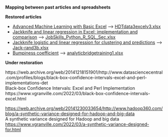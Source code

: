 <b>Mapping between past articles and spreadsheets</b>
<p>
  <b>Restored articles</b> 
<ul>
  <li><a href="https://www.datasciencecentral.com/advanced-machine-learning-with-basic-excel/">Advanced Machine Learning with Basic Excel</a> --> 
  <a href="https://github.com/VincentGranville/Machine-Learning/blob/main/Spreadsheets/HDTdata3excelv3.xlsx">HDTdata3excelv3.xlsx</li>
  <li><a href="https://www.vgranville.com/2022/03/jackknife-and-linear-regression-in.html">Jackknife and linear regression in Excel: implementation and comparison</a> --> <a href="https://github.com/VincentGranville/Machine-Learning/blob/main/Spreadsheets/JobSkills_Python_R_SQL_Sec.xlsx">JobSkills_Python_R_SQL_Sec.xlsx</a></li>
  <li><a href="https://www.vgranville.com/2022/03/jackknife-logistic-and-linear.html">Jackknife logistic and linear regression for clustering and predictions</a> -->   <a href="https://github.com/VincentGranville/Machine-Learning/blob/main/Spreadsheets/Jack-rand3b.xlsx">Jack-rand3b.xlsx</a></li>
  <li><a href="https://www.vgranville.com/2022/03/a-synthetic-variance-designed-for.html">Bumpiness coefficient</a> --> <a href="https://github.com/VincentGranville/Machine-Learning/blob/main/Spreadsheets/analyticbridgetraining1.xlsx">analyticbridgetraining1.xlsx</a></li>
</ul>
<b>Under restoration</b><br>
<p>
https://web.archive.org/web/20141218151901/http://www.datasciencecentral.com/profiles/blogs/black-box-confidence-intervals-excel-and-perl-implementations-det<br>
Black-box Confidence Intervals: Excel and Perl Implementation<br>
https://www.vgranville.com/2022/03/black-box-confidence-intervals-excel.html<br>
<p>


https://web.archive.org/web/20141230033654/http://www.hadoop360.com/blog/a-synthetic-variance-designed-for-hadoop-and-big-data<br>
A synthetic variance designed for Hadoop and big data<br>
https://www.vgranville.com/2022/03/a-synthetic-variance-designed-for.html<br>
